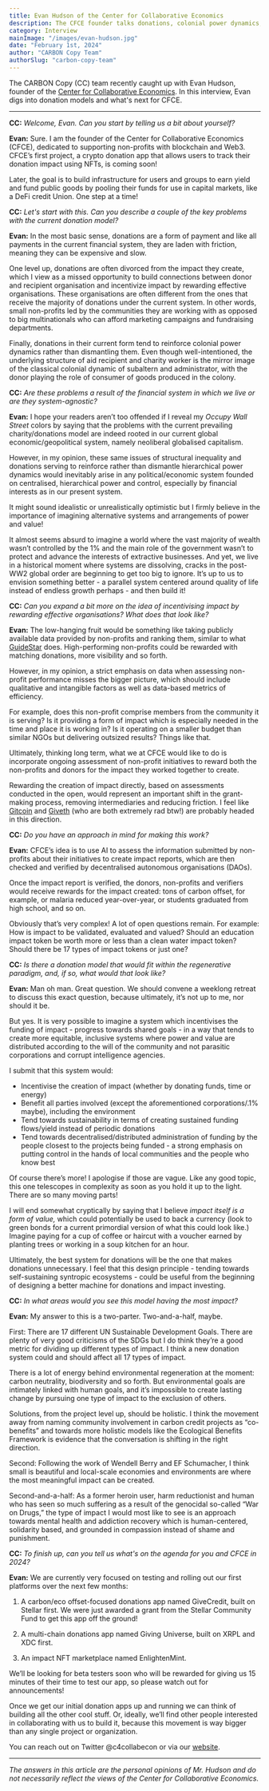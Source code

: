 ```yaml
---
title: Evan Hudson of the Center for Collaborative Economics
description: The CFCE founder talks donations, colonial power dynamics, and regenerative principles.
category: Interview
mainImage: "/images/evan-hudson.jpg"
date: "February 1st, 2024"
author: "CARBON Copy Team"
authorSlug: "carbon-copy-team"
---
```


The CARBON Copy (CC) team recently caught up with Evan Hudson, founder of the [Center for Collaborative Economics](https://cfce.io). In this interview, Evan digs into donation models and what's next for CFCE.

<hr class="lede center-square">

**CC:** *Welcome, Evan. Can you start by telling us a bit about yourself?*

**Evan:** Sure. I am the founder of the Center for Collaborative Economics (CFCE), dedicated to supporting non-profits with blockchain and Web3. CFCE’s first project, a crypto donation app that allows users to track their donation impact using NFTs, is coming soon!

Later, the goal is to build infrastructure for users and groups to earn yield and fund public goods by pooling their funds for use in capital markets, like a DeFi credit Union. One step at a time!

**CC:** *Let's start with this. Can you describe a couple of the key problems with the current donation model?*

**Evan:** In the most basic sense, donations are a form of payment and like all payments in the current financial system, they are laden with friction, meaning they can be expensive and slow.

One level up, donations are often divorced from the impact they create, which I view as a missed opportunity to build connections between donor and recipient organisation and incentivize impact by rewarding effective organisations. These organisations are often different from the ones that receive the majority of donations under the current system. In other words, small non-profits led by the communities they are working with as opposed to big multinationals who can afford marketing campaigns and fundraising departments.

Finally, donations in their current form tend to reinforce colonial power dynamics rather than dismantling them. Even though well-intentioned, the underlying structure of aid recipient and charity worker is the mirror image of the classical colonial dynamic of subaltern and administrator, with the donor playing the role of consumer of goods produced in the colony.

**CC:** *Are these problems a result of the financial system in which we live or are they system-agnostic?*

**Evan:** I hope your readers aren’t too offended if I reveal my *Occupy Wall Street* colors by saying that the problems with the current prevailing charity/donations model are indeed rooted in our current global economic/geopolitical system, namely neoliberal globalised capitalism.

However, in my opinion, these same issues of structural inequality and donations serving to reinforce rather than dismantle hierarchical power dynamics would inevitably arise in any political/economic system founded on centralised, hierarchical power and control, especially by financial interests as in our present system.

It might sound idealistic or unrealistically optimistic but I firmly believe in the importance of imagining alternative systems and arrangements of power and value!

It almost seems absurd to imagine a world where the vast majority of wealth wasn’t controlled by the 1% and the main role of the government wasn’t to protect and advance the interests of extractive businesses. And yet, we live in a historical moment where systems are dissolving, cracks in the post-WW2 global order are beginning to get too big to ignore. It’s up to us to envision something better - a parallel system centered around quality of life instead of endless growth perhaps - and then build it!

**CC:** *Can you expand a bit more on the idea of incentivising impact by rewarding effective organisations? What does that look like?*

**Evan:** The low-hanging fruit would be something like taking publicly available data provided by non-profits and ranking them, similar to what [GuideStar](https://www.guidestar.org/) does. High-performing non-profits could be rewarded with matching donations, more visibility and so forth.

However, in my opinion, a strict emphasis on data when assessing non-profit performance misses the bigger picture, which should include qualitative and intangible factors as well as data-based metrics of efficiency.

For example, does this non-profit comprise members from the community it is serving? Is it providing a form of impact which is especially needed in the time and place it is working in? Is it operating on a smaller budget than similar NGOs but delivering outsized results? Things like that.

Ultimately, thinking long term, what we at CFCE would like to do is incorporate ongoing assessment of non-profit initiatives to reward both the non-profits and donors for the impact they worked together to create.

Rewarding the creation of impact directly, based on assessments conducted in the open, would represent an important shift in the grant-making process, removing intermediaries and reducing friction. I feel like [Gitcoin](/project/gitcoin/) and [Giveth](/project/giveth/) (who are both extremely rad btw!) are probably headed in this direction.

**CC:** *Do you have an approach in mind for making this work?*

**Evan:** CFCE’s idea is to use AI to assess the information submitted by non-profits about their initiatives to create impact reports, which are then checked and verified by decentralised autonomous organisations (DAOs).

Once the impact report is verified, the donors, non-profits and verifiers would receive rewards for the impact created: tons of carbon offset, for example, or malaria reduced year-over-year, or students graduated from high school, and so on.

Obviously that’s very complex! A lot of open questions remain. For example: How is impact to be validated, evaluated and valued? Should an education impact token be worth more or less than a clean water impact token? Should there be 17 types of impact tokens or just one?

**CC:** *Is there a donation model that would fit within the regenerative paradigm, and, if so, what would that look like?*

**Evan:** Man oh man. Great question. We should convene a weeklong retreat to discuss this exact question, because ultimately, it’s not up to me, nor should it be.

But yes. It is very possible to imagine a system which incentivises the funding of impact - progress towards shared goals - in a way that tends to create more equitable, inclusive systems where power and value are distributed according to the will of the community and not parasitic corporations and corrupt intelligence agencies.

I submit that this system would:

- Incentivise the creation of impact (whether by donating funds, time or energy)
- Benefit all parties involved (except the aforementioned corporations/.1% maybe), including the environment
- Tend towards sustainability in terms of creating sustained funding flows/yield instead of periodic donations
- Tend towards decentralised/distributed administration of funding by the people closest to the projects being funded - a strong emphasis on putting control in the hands of local communities and the people who know best

Of course there’s more! I apologise if those are vague. Like any good topic, this one telescopes in complexity as soon as you hold it up to the light. There are so many moving parts!

I will end somewhat cryptically by saying that I believe *impact itself is a form of value,* which could potentially be used to back a currency (look to green bonds for a current primordial version of what this could look like.) Imagine paying for a cup of coffee or haircut with a voucher earned by planting trees or working in a soup kitchen for an hour.

Ultimately, the best system for donations will be the one that makes donations unnecessary. I feel that this design principle - tending towards self-sustaining syntropic ecosystems - could be useful from the beginning of designing a better machine for donations and impact investing.

**CC:** *In what areas would you see this model having the most impact?*

**Evan:** My answer to this is a two-parter. Two-and-a-half, maybe.

First: There are 17 different UN Sustainable Development Goals. There are plenty of very good criticisms of the SDGs but I do think they’re a good metric for dividing up different types of impact. I think a new donation system could and should affect all 17 types of impact.

There is a lot of energy behind environmental regeneration at the moment: carbon neutrality, biodiversity and so forth. But environmental goals are intimately linked with human goals, and it’s impossible to create lasting change by pursuing one type of impact to the exclusion of others.

Solutions, from the project level up, should be holistic. I think the movement away from naming community involvement in carbon credit projects as “co-benefits” and towards more holistic models like the Ecological Benefits Framework is evidence that the conversation is shifting in the right direction.

Second: Following the work of Wendell Berry and EF Schumacher, I think small is beautiful and local-scale economies and environments are where the most meaningful impact can be created.

Second-and-a-half: As a former heroin user, harm reductionist and human who has seen so much suffering as a result of the genocidal so-called “War on Drugs,” the type of impact I would most like to see is an approach towards mental health and addiction recovery which is human-centered, solidarity based, and grounded in compassion instead of shame and punishment.

**CC:** *To finish up, can you tell us what's on the agenda for you and CFCE in 2024?*

**Evan:** We are currently very focused on testing and rolling out our first platforms over the next few months:

1) A carbon/eco offset-focused donations app named GiveCredit, built on Stellar first. We were just awarded a grant from the Stellar Community Fund to get this app off the ground!

2) A multi-chain donations app named Giving Universe, built on XRPL and XDC first.

3) An impact NFT marketplace named EnlightenMint.

We’ll be looking for beta testers soon who will be rewarded for giving us 15 minutes of their time to test our app, so please watch out for announcements!

Once we get our initial donation apps up and running we can think of building all the other cool stuff. Or, ideally, we’ll find other people interested in collaborating with us to build it, because this movement is way bigger than any single project or organization.

You can reach out on Twitter @c4collabecon or via our [website](https://www.cfce.io).

---

*The answers in this article are the personal opinions of Mr. Hudson and do not necessarily reflect the views of the Center for Collaborative Economics.*
